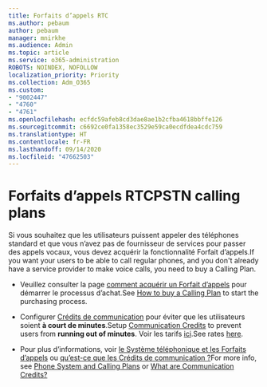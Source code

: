 ```yaml
---
title: Forfaits d’appels RTC
ms.author: pebaum
author: pebaum
manager: mnirkhe
ms.audience: Admin
ms.topic: article
ms.service: o365-administration
ROBOTS: NOINDEX, NOFOLLOW
localization_priority: Priority
ms.collection: Adm_O365
ms.custom:
- "9002447"
- "4760"
- "4761"
ms.openlocfilehash: ecfdc59afeb8cd3dae8ae1b2cfba4618bbffe126
ms.sourcegitcommit: c6692ce0fa1358ec3529e59ca0ecdfdea4cdc759
ms.translationtype: HT
ms.contentlocale: fr-FR
ms.lasthandoff: 09/14/2020
ms.locfileid: "47662503"
---
```

# <a name="pstn-calling-plans"></a><span data-ttu-id="b6e2b-102">Forfaits d’appels RTC</span><span class="sxs-lookup"><span data-stu-id="b6e2b-102">PSTN calling plans</span></span>

<span data-ttu-id="b6e2b-103">Si vous souhaitez que les utilisateurs puissent appeler des téléphones standard et que vous n’avez pas de fournisseur de services pour passer des appels vocaux, vous devez acquérir la fonctionnalité Forfait d’appels.</span><span class="sxs-lookup"><span data-stu-id="b6e2b-103">If you want your users to be able to call regular phones, and you don't already have a service provider to make voice calls, you need to buy a Calling Plan.</span></span>

- <span data-ttu-id="b6e2b-104">Veuillez consulter la page [comment acquérir un Forfait d’appels](https://docs.microsoft.com/MicrosoftTeams/calling-plans-for-office-365) pour démarrer le processus d’achat.</span><span class="sxs-lookup"><span data-stu-id="b6e2b-104">See [How to buy a Calling Plan](https://docs.microsoft.com/MicrosoftTeams/calling-plans-for-office-365) to start the purchasing process.</span></span>

- <span data-ttu-id="b6e2b-105">Configurer [Crédits de communication](https://docs.microsoft.com/microsoftteams/set-up-communications-credits-for-your-organization) pour éviter que les utilisateurs soient **à court de minutes**.</span><span class="sxs-lookup"><span data-stu-id="b6e2b-105">Setup [Communication Credits](https://docs.microsoft.com/microsoftteams/set-up-communications-credits-for-your-organization) to prevent users from **running out of minutes**.</span></span> <span data-ttu-id="b6e2b-106">Voir les tarifs [ici](https://products.office.com/microsoft-teams/voice-calling).</span><span class="sxs-lookup"><span data-stu-id="b6e2b-106">See rates [here](https://products.office.com/microsoft-teams/voice-calling).</span></span> 

- <span data-ttu-id="b6e2b-107">Pour plus d’informations, voir [le Système téléphonique et les Forfaits d’appels](https://docs.microsoft.com/MicrosoftTeams/calling-plan-landing-page) ou [qu’est-ce que les Crédits de communication ?](https://docs.microsoft.com/microsoftteams/what-are-communications-credits)</span><span class="sxs-lookup"><span data-stu-id="b6e2b-107">For more info, see [Phone System and Calling Plans](https://docs.microsoft.com/MicrosoftTeams/calling-plan-landing-page) or [What are Communication Credits?](https://docs.microsoft.com/microsoftteams/what-are-communications-credits)</span></span>
